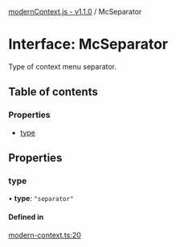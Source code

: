 [modernContext.js - v1.1.0](../README.md) / McSeparator

# Interface: McSeparator

Type of context menu separator.

## Table of contents

### Properties

- [type](McSeparator.md#type)

## Properties

### type

• **type**: ``"separator"``

#### Defined in

[modern-context.ts:20](https://github.com/Robot-Inventor/modern-context.js/blob/3c1f0d7/src/modern-context.ts#L20)
